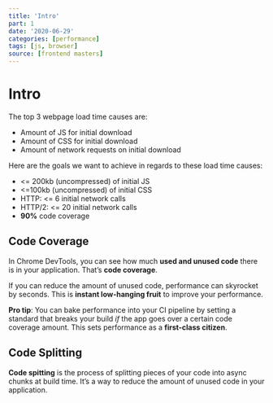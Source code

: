 ```yaml
---
title: 'Intro'
part: 1
date: '2020-06-29'
categories: [performance]
tags: [js, browser]
source: [frontend masters]
---
```


# Intro

The top 3 webpage load time causes are:

* Amount of JS for initial download
* Amount of CSS for initial download
* Amount of network requests on initial download

Here are the goals we want to achieve in regards to these load time causes:

* <= 200kb (uncompressed) of initial JS
* <=100kb (uncompressed) of initial CSS
* HTTP: <= 6 initial network calls
* HTTP/2: <= 20 initial network calls
* **90%** code coverage

## Code Coverage

In Chrome DevTools, you can see how much **used and unused code** there is in your application. That’s **code coverage**.

If you can reduce the amount of unused code, performance can skyrocket by seconds. This is **instant low-hanging fruit** to improve your performance.

**Pro tip**: You can bake performance into your CI pipeline by setting a standard that breaks your build *if* the app goes over a certain code coverage amount. This sets performance as a **first-class citizen**.
 
## Code Splitting

**Code spitting** is the process of splitting pieces of your code into async chunks at build time. It’s a way to reduce the amount of unused code in your application.